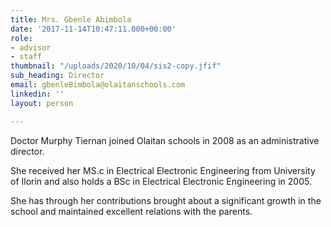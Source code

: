 ```yaml
---
title: Mrs. Gbenle Abimbola
date: '2017-11-14T10:47:11.000+00:00'
role:
- advisor
- staff
thumbnail: "/uploads/2020/10/04/sis2-copy.jfif"
sub_heading: Director
email: gbenleBimbola@olaitanschools.com
linkedin: ''
layout: person

---
```

Doctor Murphy Tiernan joined Olaitan schools in 2008 as an administrative director.

She received her MS.c in Electrical Electronic Engineering from University of Ilorin and also holds a BSc in Electrical Electronic Engineering in 2005.

She has through her contributions brought about a significant growth in the school and maintained excellent relations with the parents.
